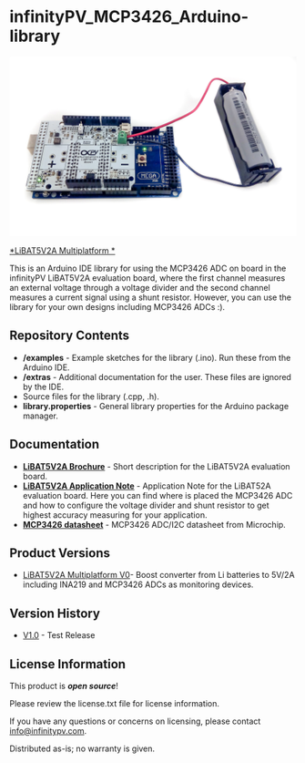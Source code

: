 infinityPV_MCP3426_Arduino-library
========================================

![LiBAT5V2A](https://github.com/infinityPV/infinityPV_MCP3426_Arduino-library/blob/master/extras/LiBAT5V2A%20picture1.jpg)

[*LiBAT5V2A Multiplatform *](https://infinitypv.com/products/electronics/libat5v2a) 


This is an Arduino IDE library for using the MCP3426 ADC on board in the infinityPV LiBAT5V2A evaluation board, where the first channel measures an external voltage through a voltage divider and the second channel measures a current signal using a shunt resistor. However, you can use the library for your own designs including  MCP3426 ADCs :).  

Repository Contents
-------------------

* **/examples** - Example sketches for the library (.ino). Run these from the Arduino IDE. 
* **/extras** - Additional documentation for the user. These files are ignored by the IDE. 
* Source files for the library (.cpp, .h). 
* **library.properties** - General library properties for the Arduino package manager. 

Documentation
--------------
* **[LiBAT5V2A Brochure](https://infinitypv.com/brochures/LiBAT5V2A_brochureV1.pdf)** - Short description for the LiBAT5V2A evaluation board. 
* **[LiBAT5V2A Application Note](https://infinitypv.com/application_notes/LiBAT5V2A_applicationnoteV1.0.pdf)** - Application Note for the LiBAT52A evaluation board. Here you can find where is placed the MCP3426 ADC and how to configure the voltage divider and shunt resistor to get highest accuracy measuring for your application. 
* **[MCP3426 datasheet](http://ww1.microchip.com/downloads/en/DeviceDoc/22226a.pdf)** - MCP3426 ADC/I2C datasheet from Microchip.

Product Versions
----------------
* [LiBAT5V2A Multiplatform V0](https://infinitypv.com/products/electronics/libat5v2a)- Boost converter from Li batteries to 5V/2A including INA219 and MCP3426 ADCs as monitoring devices. 

Version History
---------------
* [V1.0](https://github.com/infinityPV/infinityPV_MCP3426_Arduino-library/releases/tag/V1.0) - Test Release


License Information
-------------------

This product is _**open source**_! 

Please review the license.txt file for license information. 

If you have any questions or concerns on licensing, please contact info@infinitypv.com.

Distributed as-is; no warranty is given.
